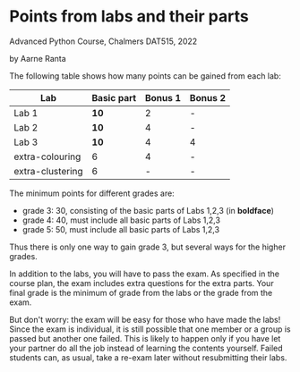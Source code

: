 # Points from labs and their parts

Advanced Python Course, Chalmers DAT515, 2022

by Aarne Ranta


The following table shows how many points can be gained from each lab:

| Lab   | Basic part | Bonus 1 | Bonus 2 |
| ----- | ---------- | ------- | ------- |
| Lab 1 | **10**         | 2       | -       |
| Lab 2 | **10**         | 4       | -       |
| Lab 3 | **10**         | 4       | 4       |
| extra-colouring  | 6         | 4       | -     |
| extra-clustering | 6         | -       | -     |

The minimum points for different grades are:

- grade 3: 30, consisting of the basic parts of Labs 1,2,3 (in **boldface**)
- grade 4: 40, must include all basic parts of Labs 1,2,3
- grade 5: 50, must include all basic parts of Labs 1,2,3

Thus there is only one way to gain grade 3, but several ways for the higher grades.

In addition to the labs, you will have to pass the exam.
As specified in the course plan, the exam includes extra questions for
the extra parts.
Your final grade is the minimum of grade from the labs or the grade from the
exam.

But don't worry: the exam will be easy for those who have made the labs!
Since the exam is individual, it is still possible that one member or
a group is passed but another one failed.
This is likely to happen only if you have let your partner do all the
job instead of learning the contents yourself.
Failed students can, as usual, take a re-exam later without resubmitting their labs.



